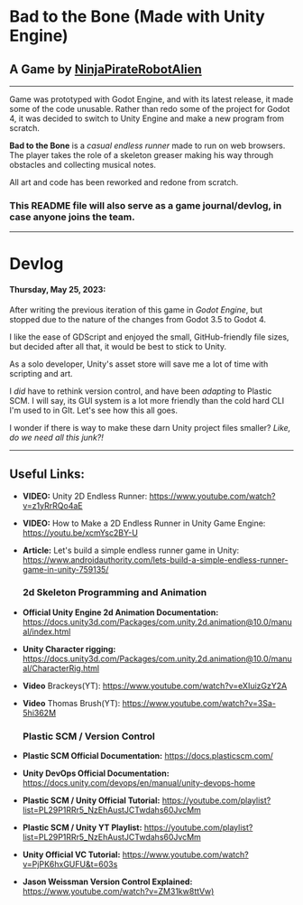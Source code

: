 # Bad to the Bone (Made with Unity Engine)

## A Game by **[NinjaPirateRobotAlien](http://ninjapiraterobotalien.com/)**

***

Game was prototyped with Godot Engine, and with its latest release, it made some of the code unusable. Rather than redo some of the project for Godot 4, it was decided to switch to Unity Engine and make a new program from scratch.

**Bad to the Bone** is a *casual endless runner* made to run on web browsers. The player takes the role of a skeleton greaser making his way through obstacles and collecting musical notes.

All art and code has been reworked and redone from scratch.

### This README file will also serve as a game journal/devlog, in case anyone joins the team.

---

# Devlog

#### Thursday, May 25, 2023:

After writing the previous iteration of this game in *Godot Engine*, 
but stopped due to the nature of the changes from Godot 3.5 to Godot 4.

I like the ease of GDScript and enjoyed the small, GitHub-friendly file sizes, but decided after all that, it would be best to stick to Unity. 


As a solo developer, Unity's asset store will save me a lot of time with scripting and art.



I *did* have to rethink version control, and have been *adapting* to Plastic SCM. I will say, its GUI system is a lot more friendly than the cold hard CLI I'm used to in GIt. Let's see how this all goes.



I wonder if there is way to make these darn Unity project files smaller? *Like, do we need all this junk?!*

---

## Useful Links:

* **VIDEO:** Unity 2D Endless Runner: <https://www.youtube.com/watch?v=z1yRrRQo4aE>

* **VIDEO:** How to Make a 2D Endless Runner in Unity Game Engine: <https://youtu.be/xcmYsc2BY-U>

* **Article:** Let's build a simple endless runner game in Unity: <https://www.androidauthority.com/lets-build-a-simple-endless-runner-game-in-unity-759135/>
  
  ### 2d Skeleton Programming and Animation

* **Official Unity Engine 2d Animation Documentation:** <https://docs.unity3d.com/Packages/com.unity.2d.animation@10.0/manual/index.html>

* **Unity Character rigging:** <https://docs.unity3d.com/Packages/com.unity.2d.animation@10.0/manual/CharacterRig.html>

* **Video** Brackeys(YT): <https://www.youtube.com/watch?v=eXIuizGzY2A>

* **Video** Thomas Brush(YT): <https://www.youtube.com/watch?v=3Sa-5hi362M>
  
  ### Plastic SCM / Version Control

* **Plastic SCM Official Documentation:** <https://docs.plasticscm.com/>

* **Unity DevOps Official Documentation:** <https://docs.unity.com/devops/en/manual/unity-devops-home>

* **Plastic SCM / Unity Official Tutorial:** <https://youtube.com/playlist?list=PL29P1RRr5_NzEhAustJCTwdahs60JvcMm>

* **Plastic SCM / Unity YT Playlist:** <https://youtube.com/playlist?list=PL29P1RRr5_NzEhAustJCTwdahs60JvcMm>

* **Unity Official VC Tutorial:** <https://www.youtube.com/watch?v=PjPK6hxGUFU&t=603s>

* **Jason Weissman Version Control Explained:** <https://www.youtube.com/watch?v=ZM31kw8ttVw)>
